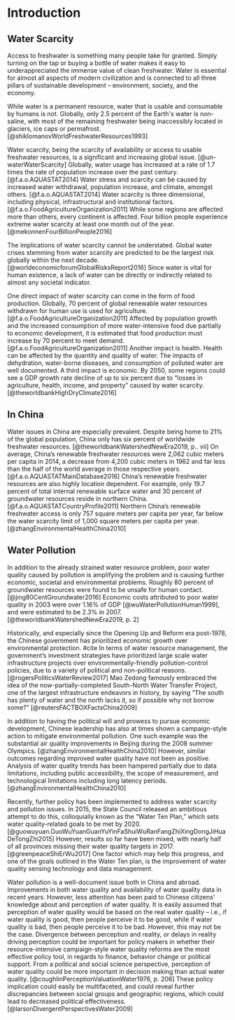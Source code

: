# Introduction

## Water Scarcity

Access to freshwater is something many people take for granted. Simply turning on the tap or buying a bottle of water makes it easy to underappreciated the immense value of clean freshwater. Water is essential for almost all aspects of modern civilization and is connected to all three pillars of sustainable development – environment, society, and the economy.

While water is a permanent resource, water that is usable and consumable by humans is not. Globally, only 2.5 percent of the Earth's  water is non-saline, with most of the remaining freshwater being inaccessibly located in glaciers, ice caps or permafrost. [@shiklomanovWorldFreshwaterResources1993] 

Water scarcity, being the scarcity of availability or access to usable freshwater resources, is a significant and increasing global issue. [@un-waterWaterScarcity] Globally, water usage has increased at a rate of 1.7 times the rate of population increase over the past century. [@f.a.o.AQUASTAT2014] Water stress and scarcity can be caused by increased water withdrawal, population increase, and climate, amongst others. [@f.a.o.AQUASTAT2014] Water scarcity is three dimensional, including physical, infrastructural and institutional factors. [@f.a.o.FoodAgricultureOrganization2011] While some regions are affected more than others, every continent is affected. Four billion people experience extreme water scarcity at least one month out of the year. [@mekonnenFourBillionPeople2016]

The implications of water scarcity cannot be understated. Global water crises stemming from water scarcity are predicted to be the largest risk globally within the next decade. [@worldeconomicforumGlobalRisksReport2016] Since water is vital for human existence, a lack of water can be directly or indirectly related to almost any societal indicator.

One direct impact of water scarcity can come in the form of food production. Globally, 70 percent of global renewable water resources withdrawn for human use is used for agriculture. [@f.a.o.FoodAgricultureOrganization2011] Affected by population growth and the increased consumption of more water-intensive food due partially to economic development, it is estimated that food  production must increase by 70 percent to meet demand. [@f.a.o.FoodAgricultureOrganization2011] Another impact is health. Health can be affected by the quantity and quality of water. The impacts of dehydration, water-borne diseases, and consumption of polluted water are well documented. A third impact is economic. By 2050, some regions could see a GDP growth rate decline of up to six percent due to “losses in agriculture, health, income, and property” caused by water scarcity. [@theworldbankHighDryClimate2016]

## In China

Water issues in China are especially prevalent. Despite being home to 21% of the global population, China only has six percent of worldwide freshwater resources. [@theworldbankWatershedNewEra2019, p.. vii] On average, China’s renewable freshwater resources were 2,062 cubic meters per capita in 2014, a decrease from 4,200 cubic meters in 1962 and far less than the half of the world average in those respective years. [@f.a.o.AQUASTATMainDatabase2016] China’s renewable freshwater resources are also highly location dependent. For example, only 19.7 percent of total internal renewable surface water and 30 percent of groundwater resources reside in northern China. [@f.a.o.AQUASTATCountryProfile2011] Northern China’s renewable freshwater access is only 757 square meters per capita per year, far below the water scarcity limit of 1,000 square  meters per capita per year. [@zhangEnvironmentalHealthChina2010]

## Water Pollution

In addition to the already strained water resource problem, poor water quality caused by pollution is amplifying the problem and is causing further economic, societal and environmental problems. Roughly 80 percent of groundwater resources were found to be unsafe for human contact. [@jing80CentGroundwater2016] Economic costs attributed to poor water quality in 2003 were over 1.16% of GDP [@wuWaterPollutionHuman1999], and were estimated to be 2.3% in 2007. [@theworldbankWatershedNewEra2019, p. 2]

Historically, and especially since the Opening Up and Reform era post-1978, the Chinese government has prioritized economic growth over environmental protection. #cite In terms of water resource management, the government’s investment strategies have prioritized large scale water infrastructure projects over environmentally-friendly pollution-control policies, due to a variety of political and non-political reasons. [@rogersPoliticsWaterReview2017] Mao Zedong famously embraced the idea of the now-partially-completed South-North Water Transfer Project, one of the largest infrastructure endeavors in history, by saying “The south has plenty of water and the north lacks it, so if possible why not borrow some?” [@reutersFACTBOXFactsChina2009]

In addition to having the political will and prowess to pursue economic development, Chinese leadership has also at times shown a campaign-style action to mitigate environmental pollution. One such example was the substantial air quality improvements in Beijing during the 2008 summer Olympics. [@zhangEnvironmentalHealthChina2010] However, similar outcomes regarding improved water quality have not been as positive. Analysis of water quality trends has been hampered partially due to data limitations, including public accessibility, the scope of measurement, and technological limitations including long latency periods. [@zhangEnvironmentalHealthChina2010]

Recently, further policy has been implemented to address water scarcity and pollution issues. In 2015, the State Council released an ambitious attempt to do this, colloquially known as the “Water Ten Plan,” which sets water quality-related goals to be met by 2020. [@guowuyuan.GuoWuYuanGuanYuYinFaShuiWuRanFangZhiXingDongJiHuaDeTongZhi2015] However, results so far have been mixed, with nearly half of all provinces missing their water quality targets in 2017. [@greenpeaceShiErWu2017] One factor which may help this progress, and one of the goals outlined in the Water Ten plan, is the improvement of water quality sensing technology and data management.

Water pollution is a well-document issue both in China and abroad. Improvements in both water quality and availability of water quality data in recent years. However, less attention has been paid to Chinese citizens' knowledge about and perception of water quality. It is easily assumed that perception of water quality would be based on the real water quality – i.e., if water quality is good, then people perceive it to be good, while if water quality is bad, then people perceive it to be bad. However, this may not be the case. Divergence between perception and reality, or delays in reality driving perception could be important for policy makers in whether their resource-intensive campaign-style water quality reforms are the most effective policy tool, in regards to finance, behavior change or political support. From a political and social science perspective, perception of water quality could be more important in decision making than actual water quality. [@coughlinPerceptionValuationWater1976, p. 206] These policy implication could easily be multifaceted, and could reveal further discrepancies between social groups and geographic regions, which could lead to decreased political effectiveness. [@larsonDivergentPerspectivesWater2009]